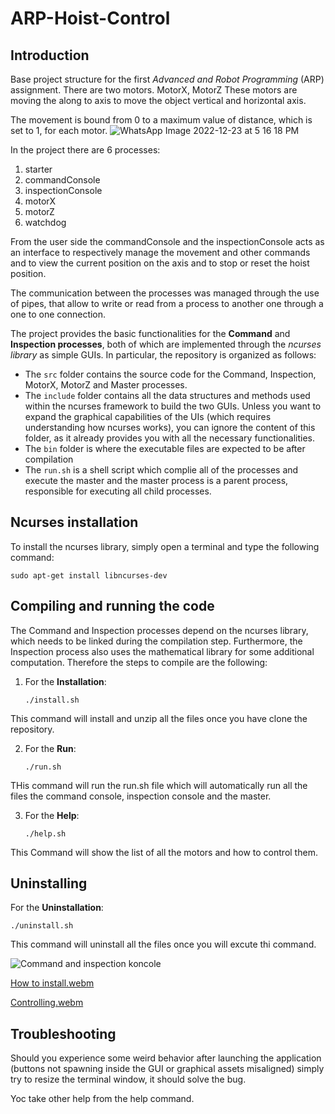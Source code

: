# ARP-Hoist-Control

## Introduction

Base project structure for the first *Advanced and Robot Programming* (ARP) assignment.
There are two motors.
MotorX, MotorZ 
These motors are moving the along to axis to move the object vertical and horizontal axis.

The movement is bound from 0 to a maximum value of distance, which is set to 1, for each motor. 
![WhatsApp Image 2022-12-23 at 5 16 18 PM](https://user-images.githubusercontent.com/104999107/209366576-e1f2a79e-006d-420c-93fb-7e392ace60d6.jpeg)



In the project there are 6 processes: 

1) starter
2) commandConsole
3) inspectionConsole
4) motorX 
5) motorZ 
6) watchdog 

From the user side the commandConsole and the inspectionConsole acts as an interface to respectively manage the movement and other commands and to view the current position on the axis and to stop or reset the hoist position.

The communication between the processes was managed through the use of pipes, that allow to write or read from a process to another one
through a one to one connection.

The project provides the basic functionalities for the **Command** and **Inspection processes**, both of which are implemented through the *ncurses library* as simple GUIs. In particular, the repository is organized as follows:
- The `src` folder contains the source code for the Command, Inspection, MotorX, MotorZ and Master processes.
- The `include` folder contains all the data structures and methods used within the ncurses framework to build the two GUIs. Unless you want to expand the graphical capabilities of the UIs (which requires understanding how ncurses works), you can ignore the content of this folder, as it already provides you with all the necessary functionalities.
- The `bin` folder is where the executable files are expected to be after compilation
- The `run.sh` is a shell script which complie all of the processes and execute the master and the master process is a parent process, responsible for executing all child processes.



## Ncurses installation
To install the ncurses library, simply open a terminal and type the following command:
```console
sudo apt-get install libncurses-dev
```

## Compiling and running the code
The Command and Inspection processes depend on the ncurses library, which needs to be linked during the compilation step. Furthermore, the Inspection process also uses the mathematical library for some additional computation. Therefore the steps to compile are the following:
1. For the **Installation**:

	 ```console
	./install.sh
	```
This command will install and unzip all the files once you have clone the repository.

2. For the **Run**:
         
	 ```console
	./run.sh
	```
THis command will run the run.sh file which will automatically run all the files the command console, inspection console and the master.

3. For the **Help**:

	```console
	./help.sh
	```
This Command will show the list of all the motors and how to control them.

## Uninstalling

For the **Uninstallation**:

	./uninstall.sh

This command will uninstall all the files once you will excute thi command.

![Command and inspection koncole](https://user-images.githubusercontent.com/104999107/209402215-d7baf132-4db7-43df-8481-ef3827715fca.jpeg)

[How to install.webm](https://user-images.githubusercontent.com/104999107/209402812-d17ae5cc-2071-42d9-b4ea-ac79550ded0f.webm)

[Controlling.webm](https://user-images.githubusercontent.com/104999107/209402971-74c0771d-0e62-41aa-b6ba-aa6315cb9d22.webm)



## Troubleshooting

Should you experience some weird behavior after launching the application (buttons not spawning inside the GUI or graphical assets misaligned) simply try to resize the terminal window, it should solve the bug.

Yoc take other help from the help command.
